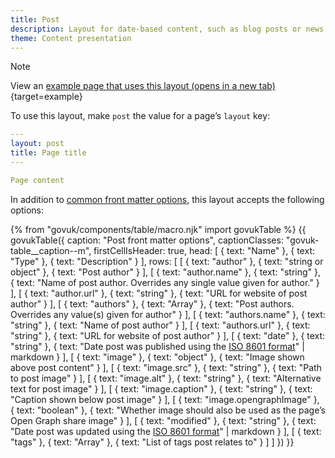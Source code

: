 ```yaml
---
title: Post
description: Layout for date-based content, such as blog posts or news items.
theme: Content presentation
---
```


> [!NOTE]
> View an [example page that uses this layout (opens in a new tab)](/example/post){target=example}

To use this layout, make `post` the value for a page’s `layout` key:

```yaml
---
layout: post
title: Page title
---

Page content
```

In addition to [common front matter options](/layouts/front-matter-options), this layout accepts the following options:

{% from "govuk/components/table/macro.njk" import govukTable %}
{{ govukTable({
  caption: "Post front matter options",
  captionClasses: "govuk-table__caption--m",
  firstCellIsHeader: true,
  head: [
    { text: "Name" },
    { text: "Type" },
    { text: "Description" }
  ],
  rows: [
    [
      { text: "author" },
      { text: "string or object" },
      { text: "Post author" }
    ],
    [
      { text: "author.name" },
      { text: "string" },
      { text: "Name of post author. Overrides any single value given for author." }
    ],
    [
      { text: "author.url" },
      { text: "string" },
      { text: "URL for website of post author" }
    ],
    [
      { text: "authors" },
      { text: "Array" },
      { text: "Post authors. Overrides any value(s) given for author" }
    ],
    [
      { text: "authors.name" },
      { text: "string" },
      { text: "Name of post author" }
    ],
    [
      { text: "authors.url" },
      { text: "string" },
      { text: "URL for website of post author" }
    ],
    [
      { text: "date" },
      { text: "string" },
      { text: "Date post was published using the [ISO 8601 format](https://en.wikipedia.org/wiki/ISO_8601)" | markdown }
    ],
    [
      { text: "image" },
      { text: "object" },
      { text: "Image shown above post content" }
    ],
    [
      { text: "image.src" },
      { text: "string" },
      { text: "Path to post image" }
    ],
    [
      { text: "image.alt" },
      { text: "string" },
      { text: "Alternative text for post image" }
    ],
    [
      { text: "image.caption" },
      { text: "string" },
      { text: "Caption shown below post image" }
    ],
    [
      { text: "image.opengraphImage" },
      { text: "boolean" },
      { text: "Whether image should also be used as the page’s Open Graph share image" }
    ],
    [
      { text: "modified" },
      { text: "string" },
      { text: "Date post was updated using the [ISO 8601 format](https://en.wikipedia.org/wiki/ISO_8601)" | markdown }
    ],
    [
      { text: "tags" },
      { text: "Array" },
      { text: "List of tags post relates to" }
    ]
  ]
}) }}
